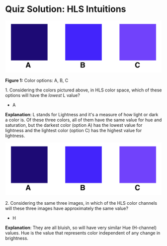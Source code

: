 # Quiz Solution: HLS Intuitions

![three-purple-shades.png](../../images/three-purple-shades.png)

**Figure 1:** Color options: A, B, C

1\. Considering the colors pictured above, in HLS color space, which of these options will have the _lowest_ L value?

- A

**Explanation**: L stands for Lightness and it's a measure of how light or dark a color is. Of these three colors, all of them have the same value for hue and saturation, but the darkest color (option A) has the lowest value for lightness and the lightest color (option C) has the highest value for lightness.

![three-purple-shades.png](../../images/three-purple-shades.png)

2\. Considering the same three images, in which of the HLS color channels will these three images have approximately the same value?

- H

**Explanation**: They are all bluish, so will have very similar Hue (H-channel) values. Hue is the value that represents color independent of any change in brightness.

